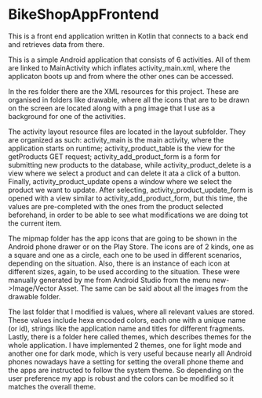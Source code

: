 # BikeShopAppFrontend

This is a front end application written in Kotlin that connects to a back end and retrieves data from there.

This is a simple Android application that consists of 6 activities. All of them are linked to MainActivity which inflates activity_main.xml, where the applicaton boots up and from where the other ones can be accessed.

In the res folder there are the XML resources for this project. These are organised in folders like drawable, where all the icons that are to be drawn on the screen are located along with a png image that I use as a background for one of the activities.

The activity layout resource files are located in the layout subfolder. They are organized as such: activity_main is the main activity, where the application starts on runtime; activity_product_table is the view for the getProducts GET request; activity_add_product_form is a form for submitting new products to the database, while activity_product_delete is a view where we select a product and can delete it ata a click of a button. Finally, activity_product_update opens a window where we select the product we want to update. After selecting, activity_product_update_form is opened with a view similar to activity_add_product_form, but this time, the values are pre-completed with the ones from the product selected beforehand, in order to be able to see what modifications we are doing tot the current item.

The mipmap folder has the app icons that are going to be shown in the Android phone drawer or on the Play Store. The icons are of 2 kinds, one as a square and one as a circle, each one to be used in different scenarios, depending on the situation. Also, there is an instance of each icon at different sizes, again, to be used according to the situation. These were manually generated by me from Android Studio from the menu new->Image/Vector Asset. The same can be said about all the images from the drawable folder.

The last folder that I modified is values, where all relevant values are stored. These values include hexa encoded colors, each one with a unique name (or id), strings like the application name and titles for different fragments. Lastly, there is a folder here called themes, which describes themes for the whole application. I have implemented 2 themes, one for light mode and another one for dark mode, which is very useful because nearly all Android phones nowadays have a setting for setting the overall phone theme and the apps are instructed to follow the system theme. So depending on the user preference my app is robust and the colors can be modified so it matches the overall theme.
